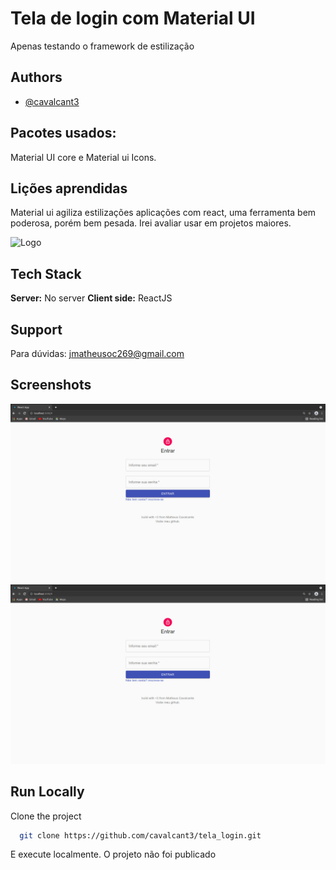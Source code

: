 # Tela de login com Material UI

Apenas testando o framework de estilização

## Authors

- [@cavalcant3](https://www.github.com/cavalcant3)

## Pacotes usados:

Material UI core e Material ui Icons.

## Lições aprendidas

Material ui agiliza estilizações aplicações com react, uma ferramenta bem poderosa, porém bem pesada. Irei avaliar usar em projetos maiores.

![Logo](https://cdn-media-1.freecodecamp.org/images/1*FDNeKIUeUnf0XdqHmi7nsw.png)

## Tech Stack

**Server:** No server
**Client side:** ReactJS

## Support

Para dúvidas: jmatheusoc269@gmail.com

## Screenshots

![tela1.jpeg](/assets/img1.jpeg)
![tela2.jpeg](/assets/img1.jpeg)

## Run Locally

Clone the project

```bash
  git clone https://github.com/cavalcant3/tela_login.git
```

E execute localmente.
O projeto não foi publicado
